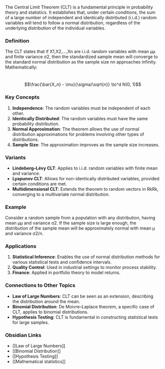 The Central Limit Theorem (CLT) is a fundamental principle in probability theory and statistics. It establishes that, under certain conditions, the sum of a large number of independent and identically distributed (i.i.d.) random variables will tend to follow a normal distribution, regardless of the underlying distribution of the individual variables.

### Definition

The CLT states that if X1,X2,…,Xn are i.i.d. random variables with mean μμ and finite variance σ2, then the standardized sample mean will converge to the standard normal distribution as the sample size nn approaches infinity. Mathematically:

​$$\frac{\bar{X_n} - \mu}{\sigma/\sqrt{n}} \to^d N(0, 1)$$

### Key Concepts

1. **Independence**: The random variables must be independent of each other.
2. **Identically Distributed**: The random variables must have the same probability distribution.
3. **Normal Approximation**: The theorem allows the use of normal distribution approximations for problems involving other types of distributions.
4. **Sample Size**: The approximation improves as the sample size increases.

### Variants

- **Lindeberg–Lévy CLT**: Applies to i.i.d. random variables with finite mean and variance.
- **Lyapunov CLT**: Allows for non-identically distributed variables, provided certain conditions are met.
- **Multidimensional CLT**: Extends the theorem to random vectors in RkRk, converging to a multivariate normal distribution.

### Example

Consider a random sample from a population with any distribution, having mean μμ and variance σ2. If the sample size is large enough, the distribution of the sample mean will be approximately normal with mean μ and variance σ2/n.

### Applications

1. **Statistical Inference**: Enables the use of normal distribution methods for various statistical tests and confidence intervals.
2. **Quality Control**: Used in industrial settings to monitor process stability.
3. **Finance**: Applied in portfolio theory to model returns.

### Connections to Other Topics

- **Law of Large Numbers**: CLT can be seen as an extension, describing the distribution around the mean.
- **Binomial Distribution**: De Moivre–Laplace theorem, a specific case of CLT, applies to binomial distributions.
- **Hypothesis Testing**: CLT is fundamental in constructing statistical tests for large samples.

### Obsidian Links

- [[Law of Large Numbers]]
- [[Binomial Distribution]]
- [[Hypothesis Testing]]
- [[Mathematical statistics]]